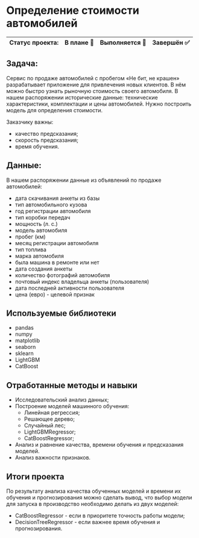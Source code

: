 # Определение стоимости автомобилей

Статус проекта: | В плане :black_square_button: | Выполняется :black_square_button: | Завершён :white_check_mark: | 
:------------ | :-------------| :-------------| :-------------

## Задача:

Сервис по продаже автомобилей с пробегом «Не бит, не крашен» разрабатывает приложение для привлечения новых клиентов. В нём можно быстро узнать рыночную стоимость своего автомобиля. В нашем распоряжении исторические данные: технические характеристики, комплектации и цены автомобилей. Нужно построить модель для определения стоимости.

Заказчику важны:
- качество предсказания;
- скорость предсказания;
- время обучения.

## Данные:

В нашем распоряжении данные из объявлений по продаже автомобилей:

- дата скачивания анкеты из базы
- тип автомобильного кузова
- год регистрации автомобиля
- тип коробки передач
- мощность (л. с.)
- модель автомобиля
- пробег (км)
- месяц регистрации автомобиля
- тип топлива
- марка автомобиля
- была машина в ремонте или нет
- дата создания анкеты
- количество фотографий автомобиля
- почтовый индекс владельца анкеты (пользователя)
- дата последней активности пользователя
- цена (евро) - целевой признак

## Используемые библиотеки
- pandas
- numpy
- matplotlib
- seaborn
- sklearn
- LightGBM
- CatBoost

## Отработанные методы и навыки
- Исследовательский анализ данных;
- Построение моделей машинного обучения:
  - Линейная регрессия;
  - Решающее дерево;
  - Случайный лес;
  - LightGBMRegressor;
  - CatBoostRegressor;
- Анализ и равнение качества, времени обучения и предсказания моделей.
- Анализ важности признаков.

## Итоги проекта

По результату анализа качества обученных моделей и времени их обучения и прогнозирования можно сделать вывод, что выбор модели для запуска в производство необходимо делать из двух моделей: 
- CatBoostRegressor - если в приоритете точность работы модели;
- DecisionTreeRegressor - если важнее время обучения и прогнозирования.
